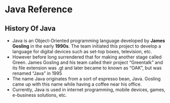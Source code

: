 # Java Reference
## History Of Java
* Java is an Object-Oriented programming language developed by **James Gosling** in the early **1990s**. The team initiated this project to develop a language for digital devices such as set-top boxes, television, etc.
* However before long surrendered that for making another stage called Green. James Gosling and his team called their project “Greentalk” and its file extension was .gt and later became to known as “OAK”, but was renamed “Java” in 1995
* The name Java originates from a sort of espresso bean, Java. Gosling came up with this name while having a coffee near his office.
* Currently, Java is used in internet programming, mobile devices, games, e-business solutions, etc.
